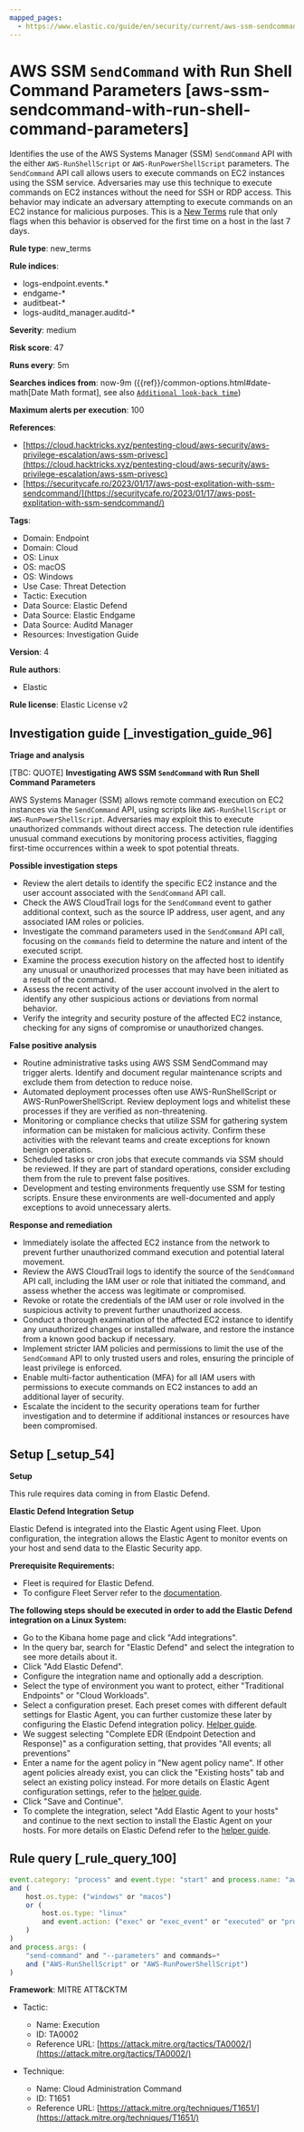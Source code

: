 ```yaml
---
mapped_pages:
  - https://www.elastic.co/guide/en/security/current/aws-ssm-sendcommand-with-run-shell-command-parameters.html
---
```


# AWS SSM `SendCommand` with Run Shell Command Parameters [aws-ssm-sendcommand-with-run-shell-command-parameters]

Identifies the use of the AWS Systems Manager (SSM) `SendCommand` API with the either `AWS-RunShellScript` or `AWS-RunPowerShellScript` parameters. The `SendCommand` API call allows users to execute commands on EC2 instances using the SSM service. Adversaries may use this technique to execute commands on EC2 instances without the need for SSH or RDP access. This behavior may indicate an adversary attempting to execute commands on an EC2 instance for malicious purposes. This is a [New Terms](docs-content://solutions/security/detect-and-alert/create-detection-rule.md#create-new-terms-rule) rule that only flags when this behavior is observed for the first time on a host in the last 7 days.

**Rule type**: new_terms

**Rule indices**:

* logs-endpoint.events.*
* endgame-*
* auditbeat-*
* logs-auditd_manager.auditd-*

**Severity**: medium

**Risk score**: 47

**Runs every**: 5m

**Searches indices from**: now-9m ({{ref}}/common-options.html#date-math[Date Math format], see also [`Additional look-back time`](docs-content://solutions/security/detect-and-alert/create-detection-rule.md#rule-schedule))

**Maximum alerts per execution**: 100

**References**:

* [https://cloud.hacktricks.xyz/pentesting-cloud/aws-security/aws-privilege-escalation/aws-ssm-privesc](https://cloud.hacktricks.xyz/pentesting-cloud/aws-security/aws-privilege-escalation/aws-ssm-privesc)
* [https://securitycafe.ro/2023/01/17/aws-post-explitation-with-ssm-sendcommand/](https://securitycafe.ro/2023/01/17/aws-post-explitation-with-ssm-sendcommand/)

**Tags**:

* Domain: Endpoint
* Domain: Cloud
* OS: Linux
* OS: macOS
* OS: Windows
* Use Case: Threat Detection
* Tactic: Execution
* Data Source: Elastic Defend
* Data Source: Elastic Endgame
* Data Source: Auditd Manager
* Resources: Investigation Guide

**Version**: 4

**Rule authors**:

* Elastic

**Rule license**: Elastic License v2

## Investigation guide [_investigation_guide_96]

**Triage and analysis**

[TBC: QUOTE]
**Investigating AWS SSM `SendCommand` with Run Shell Command Parameters**

AWS Systems Manager (SSM) allows remote command execution on EC2 instances via the `SendCommand` API, using scripts like `AWS-RunShellScript` or `AWS-RunPowerShellScript`. Adversaries may exploit this to execute unauthorized commands without direct access. The detection rule identifies unusual command executions by monitoring process activities, flagging first-time occurrences within a week to spot potential threats.

**Possible investigation steps**

* Review the alert details to identify the specific EC2 instance and the user account associated with the `SendCommand` API call.
* Check the AWS CloudTrail logs for the `SendCommand` event to gather additional context, such as the source IP address, user agent, and any associated IAM roles or policies.
* Investigate the command parameters used in the `SendCommand` API call, focusing on the `commands` field to determine the nature and intent of the executed script.
* Examine the process execution history on the affected host to identify any unusual or unauthorized processes that may have been initiated as a result of the command.
* Assess the recent activity of the user account involved in the alert to identify any other suspicious actions or deviations from normal behavior.
* Verify the integrity and security posture of the affected EC2 instance, checking for any signs of compromise or unauthorized changes.

**False positive analysis**

* Routine administrative tasks using AWS SSM SendCommand may trigger alerts. Identify and document regular maintenance scripts and exclude them from detection to reduce noise.
* Automated deployment processes often use AWS-RunShellScript or AWS-RunPowerShellScript. Review deployment logs and whitelist these processes if they are verified as non-threatening.
* Monitoring or compliance checks that utilize SSM for gathering system information can be mistaken for malicious activity. Confirm these activities with the relevant teams and create exceptions for known benign operations.
* Scheduled tasks or cron jobs that execute commands via SSM should be reviewed. If they are part of standard operations, consider excluding them from the rule to prevent false positives.
* Development and testing environments frequently use SSM for testing scripts. Ensure these environments are well-documented and apply exceptions to avoid unnecessary alerts.

**Response and remediation**

* Immediately isolate the affected EC2 instance from the network to prevent further unauthorized command execution and potential lateral movement.
* Review the AWS CloudTrail logs to identify the source of the `SendCommand` API call, including the IAM user or role that initiated the command, and assess whether the access was legitimate or compromised.
* Revoke or rotate the credentials of the IAM user or role involved in the suspicious activity to prevent further unauthorized access.
* Conduct a thorough examination of the affected EC2 instance to identify any unauthorized changes or installed malware, and restore the instance from a known good backup if necessary.
* Implement stricter IAM policies and permissions to limit the use of the `SendCommand` API to only trusted users and roles, ensuring the principle of least privilege is enforced.
* Enable multi-factor authentication (MFA) for all IAM users with permissions to execute commands on EC2 instances to add an additional layer of security.
* Escalate the incident to the security operations team for further investigation and to determine if additional instances or resources have been compromised.


## Setup [_setup_54]

**Setup**

This rule requires data coming in from Elastic Defend.

**Elastic Defend Integration Setup**

Elastic Defend is integrated into the Elastic Agent using Fleet. Upon configuration, the integration allows the Elastic Agent to monitor events on your host and send data to the Elastic Security app.

**Prerequisite Requirements:**

* Fleet is required for Elastic Defend.
* To configure Fleet Server refer to the [documentation](docs-content://reference/ingestion-tools/fleet/fleet-server.md).

**The following steps should be executed in order to add the Elastic Defend integration on a Linux System:**

* Go to the Kibana home page and click "Add integrations".
* In the query bar, search for "Elastic Defend" and select the integration to see more details about it.
* Click "Add Elastic Defend".
* Configure the integration name and optionally add a description.
* Select the type of environment you want to protect, either "Traditional Endpoints" or "Cloud Workloads".
* Select a configuration preset. Each preset comes with different default settings for Elastic Agent, you can further customize these later by configuring the Elastic Defend integration policy. [Helper guide](docs-content://solutions/security/configure-elastic-defend/configure-an-integration-policy-for-elastic-defend.md).
* We suggest selecting "Complete EDR (Endpoint Detection and Response)" as a configuration setting, that provides "All events; all preventions"
* Enter a name for the agent policy in "New agent policy name". If other agent policies already exist, you can click the "Existing hosts" tab and select an existing policy instead. For more details on Elastic Agent configuration settings, refer to the [helper guide](docs-content://reference/ingestion-tools/fleet/agent-policy.md).
* Click "Save and Continue".
* To complete the integration, select "Add Elastic Agent to your hosts" and continue to the next section to install the Elastic Agent on your hosts. For more details on Elastic Defend refer to the [helper guide](docs-content://solutions/security/configure-elastic-defend/install-elastic-defend.md).


## Rule query [_rule_query_100]

```js
event.category: "process" and event.type: "start" and process.name: "aws"
and (
    host.os.type: ("windows" or "macos")
    or (
        host.os.type: "linux"
        and event.action: ("exec" or "exec_event" or "executed" or "process_started")
    )
)
and process.args: (
    "send-command" and "--parameters" and commands=*
    and ("AWS-RunShellScript" or "AWS-RunPowerShellScript")
)
```

**Framework**: MITRE ATT&CKTM

* Tactic:

    * Name: Execution
    * ID: TA0002
    * Reference URL: [https://attack.mitre.org/tactics/TA0002/](https://attack.mitre.org/tactics/TA0002/)

* Technique:

    * Name: Cloud Administration Command
    * ID: T1651
    * Reference URL: [https://attack.mitre.org/techniques/T1651/](https://attack.mitre.org/techniques/T1651/)



